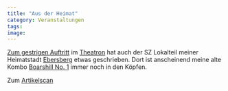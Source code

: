 ```yaml
---
title: "Aus der Heimat"
category: Veranstaltungen
tags: 
image: 
---
```


[Zum gestrigen Auftritt](http://www.misantropolis.de/2007/08/welch-schoene-neue-welt) im [Theatron](http://www.theatron.de) hat auch der SZ Lokalteil meiner Heimatstadt [Ebersberg](http://www.ebersberg.de/indexflash.asp) etwas geschrieben. Dort ist anscheinend meine alte Kombo [Boarshill No. 1](http://www.myspace.com/boarshillno1) immer noch in den Köpfen.  

  

Zum [Artikelscan](http://www.misantropolis.de/images/news/misanthrop_theatron_sz_ebe.gif)